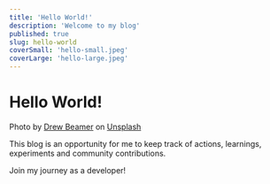 ```yaml
---
title: 'Hello World!'
description: 'Welcome to my blog'
published: true
slug: hello-world
coverSmall: 'hello-small.jpeg'
coverLarge: 'hello-large.jpeg'
---
```


# Hello World!

Photo by <a href="https://unsplash.com/@drew_beamer?utm_source=unsplash&utm_medium=referral&utm_content=creditCopyText">Drew Beamer</a> on <a href="https://unsplash.com/s/photos/hello?utm_source=unsplash&utm_medium=referral&utm_content=creditCopyText">Unsplash</a>


This blog is an opportunity for me to keep track of actions, learnings, experiments
and community contributions.

Join my journey as a developer!

